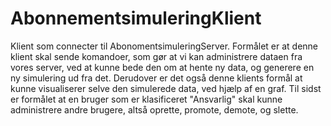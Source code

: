 AbonnementsimuleringKlient
==========================
Klient som connecter til AbonomentsimuleringServer.
Formålet er at denne klient skal sende komandoer, som gør at vi kan administrere dataen fra vores server, ved at kunne bede den om at hente ny data, og generere en ny simulering ud fra det.
Derudover er det også denne klients formål at kunne visualiserer selve den simulerede data, ved hjælp af en graf.
Til sidst er formålet at en bruger som er klasificeret "Ansvarlig" skal kunne administrere andre brugere, altså oprette, promote, demote, og slette.
